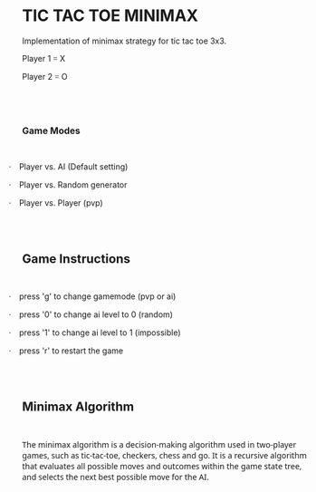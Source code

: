

# TIC TAC TOE MINIMAX

<p class=MsoNormal><span lang=EN-GB>Implementation of minimax strategy for tic
tac toe 3x3.</span></p>

<p class=MsoNormal><span lang=EN-GB>Player 1 </span><span lang=EN-GB
style='font-family:Symbol'>=</span><span lang=EN-GB> X</span></p>

<p class=MsoNormal><span lang=EN-GB>Player 2 </span><span lang=EN-GB
style='font-family:Symbol'>=</span><span lang=EN-GB> O</span></p>

<p class=MsoNormal><span lang=EN-GB>&nbsp;</span></p>

<p class=MsoNormal><span lang=EN-GB>&nbsp;</span></p>

<p class=MsoNormal><b><span lang=EN-GB style='font-size:16'>Game Modes</span></b></p>

<p class=MsoNormal><span lang=EN-GB>&nbsp;</span></p>

<p class=MsoListParagraphCxSpFirst style='text-indent:-18.0pt'><span
lang=EN-GB style='font-family:Symbol'>·<span style='font:7.0pt "Times New Roman"'>&nbsp;&nbsp;&nbsp;&nbsp;&nbsp;
</span></span><span lang=EN-GB>Player vs. AI (Default setting)</span></p>

<p class=MsoListParagraphCxSpMiddle style='text-indent:-18.0pt'><span
lang=EN-GB style='font-family:Symbol'>·<span style='font:7.0pt "Times New Roman"'>&nbsp;&nbsp;&nbsp;&nbsp;&nbsp;
</span></span><span lang=EN-GB>Player vs. Random generator</span></p>

<p class=MsoListParagraphCxSpLast style='text-indent:-18.0pt'><span lang=EN-GB
style='font-family:Symbol'>·<span style='font:7.0pt "Times New Roman"'>&nbsp;&nbsp;&nbsp;&nbsp;&nbsp;
</span></span><span lang=EN-GB>Player vs. Player (pvp)</span></p>

<p class=MsoNormal><span lang=EN-GB>&nbsp;</span></p>

<p class=MsoNormal><span lang=EN-GB>&nbsp;</span></p>

<p class=MsoNormal><b><span lang=EN-GB style='font-size:16.0pt'>Game
Instructions</span></b></p>

<p class=MsoNormal><span lang=EN-GB>&nbsp;</span></p>

<p class=MsoListParagraphCxSpFirst style='text-indent:-18.0pt'><span
lang=EN-GB style='font-family:Symbol'>·<span style='font:7.0pt "Times New Roman"'>&nbsp;&nbsp;&nbsp;&nbsp;&nbsp;
</span></span><span lang=EN-GB>press 'g' to change gamemode (pvp or ai)</span></p>

<p class=MsoListParagraphCxSpMiddle style='text-indent:-18.0pt'><span
lang=EN-GB style='font-family:Symbol'>·<span style='font:7.0pt "Times New Roman"'>&nbsp;&nbsp;&nbsp;&nbsp;&nbsp;
</span></span><span lang=EN-GB>press '0' to change ai level to 0 (random)</span></p>

<p class=MsoListParagraphCxSpMiddle style='text-indent:-18.0pt'><span
lang=EN-GB style='font-family:Symbol'>·<span style='font:7.0pt "Times New Roman"'>&nbsp;&nbsp;&nbsp;&nbsp;&nbsp;
</span></span><span lang=EN-GB>press '1' to change ai level to 1 (impossible)</span></p>

<p class=MsoListParagraphCxSpLast style='text-indent:-18.0pt'><span lang=EN-GB
style='font-family:Symbol'>·<span style='font:7.0pt "Times New Roman"'>&nbsp;&nbsp;&nbsp;&nbsp;&nbsp;
</span></span><span lang=EN-GB>press 'r' to restart the game</span></p>

<p class=MsoNormal><span lang=EN-GB>&nbsp;</span></p>

<p class=MsoNormal><span lang=EN-GB>&nbsp;</span></p>

<p class=MsoNormal><b><span lang=EN-GB style='font-size:16.0pt'>Minimax
Algorithm</span></b></p>

<p class=MsoNormal><span lang=EN-GB>&nbsp;</span></p>

<p class=MsoNormal><span style='font-size:10.5pt;font-family:"Segoe UI",sans-serif'>The
minimax algorithm is a decision-making algorithm used in two-player games, such
as tic-tac-toe, checkers, chess and go</span><span lang=CS style='font-size:
10.5pt;font-family:"Segoe UI",sans-serif'>. It is</span><span style='font-size:
10.5pt;font-family:"Segoe UI",sans-serif'> a recursive algorithm that evaluates
all possible moves and outcomes within the game</span><span lang=CS
style='font-size:10.5pt;font-family:"Segoe UI",sans-serif'> state tree, and selects
the next best possible move for the AI.</span></p>

<p class=MsoNormal>&nbsp;</p>

</div>

</body>

</html>
